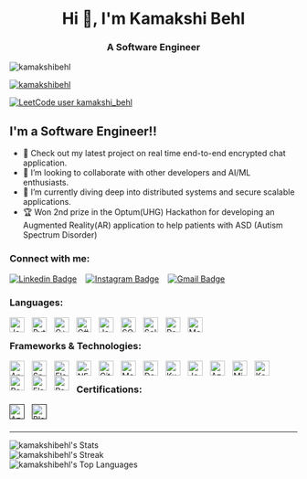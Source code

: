 <h1 align="center">Hi 👋, I'm Kamakshi Behl</h1>
<h3 align="center">A Software Engineer</h3>

<p align="left"> <img src="https://komarev.com/ghpvc/?username=kamakshibehl&label=Profile%20views&color=0e75b6&style=flat" alt="kamakshibehl" /> </p>

<p align="left"> <a href="https://github.com/ryo-ma/github-profile-trophy"><img src="https://github-profile-trophy.vercel.app/?username=kamakshibehl" alt="kamakshibehl" /></a> </p>

<!-- [![Website](https://img.shields.io/website?label=kamakshibehl.info&style=for-the-badge&url=https%3A%2F%2Fkamakshibehl.info)](https://kamakshibehl.info) -->
[![LeetCode user kamakshi_behl](https://img.shields.io/badge/dynamic/json?style=for-the-badge&labelColor=black&color=%23ffa116&label=Solved&query=solvedOverTotal&url=https%3A%2F%2Fleetcode-badge.vercel.app%2Fapi%2Fusers%2Fkamakshi_behl&logo=leetcode&logoColor=yellow)](https://leetcode.com/kamakshi_behl/)


## I'm a Software Engineer!!

- 🎰 Check out my latest project on real time end-to-end encrypted chat application.
- 🤝 I’m looking to collaborate with other developers and AI/ML enthusiasts.
- 🎯 I’m currently diving deep into distributed systems and secure scalable applications.
- 🏆 Won 2nd prize in the Optum(UHG) Hackathon for developing an Augmented Reality(AR) application to help patients with ASD (Autism Spectrum Disorder)

### Connect with me:
[![Linkedin Badge](https://img.shields.io/badge/kamakshi%E2%80%93behl-0A66C2.svg?style=for-the-badge&logo=LinkedIn&logoColor=white&link=https://www.linkedin.com/in/kamakshi-behl/)][linkedin]
&nbsp;&nbsp;
[![Instagram Badge](https://img.shields.io/badge/kamakshi_behl-E4405F.svg?style=for-the-badge&logo=Instagram&logoColor=white&link=https://instagram.com/kamakshi_behl)][instagram]
&nbsp;&nbsp;
[![Gmail Badge](https://img.shields.io/badge/Gmail-EA4335.svg?style=for-the-badge&logo=Gmail&logoColor=white&link=mailto:kamakshi.behl22@gmail.com)](mailto:kamakshi.behl22@gmail.com)


### Languages:
<img align="left" alt="Java" width="26px" src="https://cdn.jsdelivr.net/gh/devicons/devicon/icons/java/java-original.svg" style="padding-right:10px;" title="Java" />
<img align="left" alt="Python" width="26px" src="https://cdn.jsdelivr.net/gh/devicons/devicon/icons/python/python-original.svg" style="padding-right:10px;" title="Python" />
<img align="left" alt="C++" width="26px" src="https://cdn.jsdelivr.net/gh/devicons/devicon/icons/cplusplus/cplusplus-original.svg" style="padding-right:10px;" title="C++" />
<img align="left" alt="C#" width="26px" src="https://cdn.jsdelivr.net/gh/devicons/devicon/icons/csharp/csharp-original.svg" style="padding-right:10px;" title="C#" />
<img align="left" alt="JavaScript" width="26px" src="https://cdn.jsdelivr.net/gh/devicons/devicon/icons/javascript/javascript-original.svg" style="padding-right:10px;" title="JavaScript" />
<img align="left" alt="SQL" width="26px" src="https://cdn.jsdelivr.net/gh/devicons/devicon/icons/mysql/mysql-original.svg" style="padding-right:10px;" title="SQL" />
<img align="left" alt="Solidity" width="26px" src="https://cdn.jsdelivr.net/gh/devicons/devicon/icons/solidity/solidity-original.svg" style="padding-right:10px;" title="Solidity" />
<img align="left" alt="Postgresql" width="26px" src="https://cdn.jsdelivr.net/gh/devicons/devicon/icons/postgresql/postgresql-original.svg" style="padding-right:10px;" title="Postgresql" />
<img align="left" alt="MongoDB" width="26px" src="https://cdn.jsdelivr.net/gh/devicons/devicon/icons/mongodb/mongodb-original.svg" style="padding-right:10px;" title="MongoDB" />

<br />

### Frameworks & Technologies:
<img align="left" alt="Angular" width="26px" src="https://cdn.jsdelivr.net/gh/devicons/devicon/icons/angularjs/angularjs-original.svg" style="padding-right:10px;" title="Angular" />
<img align="left" alt="Spring Boot" width="26px" src="https://cdn.jsdelivr.net/gh/devicons/devicon/icons/spring/spring-original.svg" style="padding-right:10px;" title="Spring Boot" />
<img align="left" alt="Flask" width="26px" src="https://cdn.jsdelivr.net/gh/devicons/devicon/icons/flask/flask-original.svg" style="padding-right:10px;" title="Flask" />
<img align="left" alt=".NET" width="26px" src="https://cdn.jsdelivr.net/gh/devicons/devicon/icons/dotnetcore/dotnetcore-original.svg" style="padding-right:10px;" title=".NET" />
<img align="left" alt="Git" width="26px" src="https://cdn.jsdelivr.net/gh/devicons/devicon/icons/git/git-original.svg" style="padding-right:10px;" title="Git" />
<img align="left" alt="Maven" width="26px" src="https://cdn.jsdelivr.net/gh/devicons/devicon/icons/apache/apache-original.svg" style="padding-right:10px;" title="Maven" />
<img align="left" alt="Docker" width="26px" src="https://cdn.jsdelivr.net/gh/devicons/devicon/icons/docker/docker-original.svg" style="padding-right:10px;" title="Docker" />
<img align="left" alt="Kubernetes" width="26px" src="https://cdn.jsdelivr.net/gh/devicons/devicon/icons/kubernetes/kubernetes-plain.svg" style="padding-right:10px;" title="Kubernetes" />
<img align="left" alt="Jenkins" width="26px" src="https://cdn.jsdelivr.net/gh/devicons/devicon/icons/jenkins/jenkins-original.svg" style="padding-right:10px;" title="Jenkins" />
<img align="left" alt="Azure" width="26px" src="https://cdn.jsdelivr.net/gh/devicons/devicon/icons/azure/azure-original.svg" style="padding-right:10px;" title="Azure" />
<img align="left" alt="Microservices" width="26px" src="https://cdn.jsdelivr.net/gh/devicons/devicon/icons/docker/docker-original.svg" style="padding-right:10px;" title="Microservices" />
<img align="left" alt="Kafka" width="26px" src="https://cdn.jsdelivr.net/gh/devicons/devicon/icons/apachekafka/apachekafka-original.svg" style="padding-right:10px;" title="Kafka" />
<img align="left" alt="Redis" width="26px" src="https://cdn.jsdelivr.net/gh/devicons/devicon/icons/redis/redis-original.svg" style="padding-right:10px;" title="Redis" />
<img align="left" alt="Elasticsearch" width="26px" src="https://cdn.jsdelivr.net/gh/devicons/devicon/icons/elasticsearch/elasticsearch-original.svg" style="padding-right:10px;" title="Elasticsearch" />
<img align="left" alt="Parallel Programming" width="26px" src="https://cdn.jsdelivr.net/gh/devicons/devicon/icons/java/java-original.svg" style="padding-right:10px;" title="Parallel Programming" />

<br />

### Certifications:
[<img align="left" alt="Azure Certificate" width="26px" src="https://cdn.jsdelivr.net/gh/devicons/devicon/icons/azure/azure-original.svg" style="padding-right:10px;" title="Azure Cloud Certificate" />]()
[<img align="left" alt="Blockchain Certificate" width="26px" src="https://cdn.jsdelivr.net/gh/devicons/devicon/icons/solidity/solidity-original.svg" style="padding-right:10px;" title="Blockchain Certificate" />]()

<br />
<br />


---


![kamakshibehl's Stats](https://github-readme-stats.vercel.app/api?username=kamakshibehl&theme=vue-dark&show_icons=true&hide_border=true&count_private=true)
<br />
![kamakshibehl's Streak](https://github-readme-streak-stats.herokuapp.com/?user=kamakshibehl&theme=vue-dark&hide_border=true)
<br />
![kamakshibehl's Top Languages](https://github-readme-stats.vercel.app/api/top-langs/?username=kamakshibehl&theme=vue-dark&show_icons=true&hide_border=true&layout=compact)
<br />

[website]: https://kamakshibehl.info
[twitter]: https://twitter.com/
[instagram]: https://instagram.com/kamakshi_behl
[linkedin]: https://www.linkedin.com/in/kamakshi-behl

